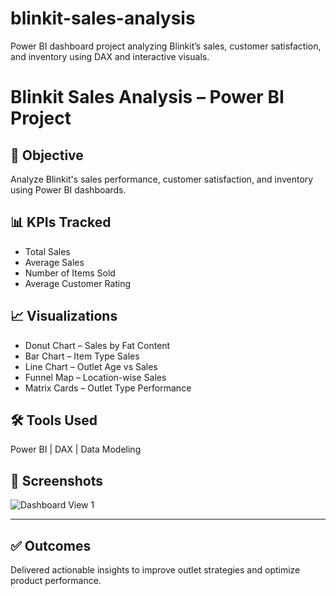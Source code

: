 # blinkit-sales-analysis
Power BI dashboard project analyzing Blinkit’s sales, customer satisfaction, and inventory using DAX and interactive visuals.
# Blinkit Sales Analysis – Power BI Project

## 📌 Objective
Analyze Blinkit's sales performance, customer satisfaction, and inventory using Power BI dashboards.

## 📊 KPIs Tracked
- Total Sales
- Average Sales
- Number of Items Sold
- Average Customer Rating

## 📈 Visualizations
- Donut Chart – Sales by Fat Content  
- Bar Chart – Item Type Sales  
- Line Chart – Outlet Age vs Sales  
- Funnel Map – Location-wise Sales  
- Matrix Cards – Outlet Type Performance

## 🛠️ Tools Used
Power BI | DAX | Data Modeling

## 📸 Screenshots
![Dashboard View 1](<img width="1289" height="707" alt="Screenshot 2025-07-22 001305" src="https://github.com/user-attachments/assets/4d202c32-6e5a-458f-9e13-faa50714b9ac" />
)  


---

## ✅ Outcomes
Delivered actionable insights to improve outlet strategies and optimize product performance.

